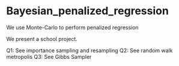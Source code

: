 # Bayesian_penalized_regression
We use Monte-Carlo to perform penalized regression

We present a school project.

Q1: See importance sampling and resampling
Q2: See random walk metropolis
Q3: See Gibbs Sampler
